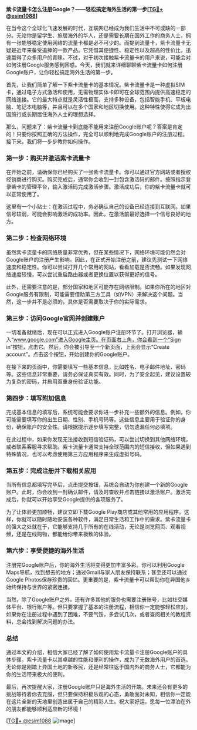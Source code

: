 **紫卡流量卡怎么注册Google？——轻松搞定海外生活的第一步[[TG💪+ @esim1088](https://t.me/s/esim1088)]**

在当今这个全球化飞速发展的时代，互联网已经成为我们生活中不可或缺的一部分。无论你是留学生、旅居海外的华人，还是需要长期在国外工作的商务人士，拥有一张能够稳定使用网络的流量卡都是必不可少的。而提到流量卡，紫卡流量卡无疑是近年来备受追捧的一款产品。它凭借其便捷性、稳定性以及超高的性价比，迅速赢得了众多用户的青睐。不过，对于初次接触紫卡流量卡的用户来说，可能会对如何注册Google服务感到困惑。今天，我们就来详细聊聊紫卡流量卡如何注册Google账户，让你轻松搞定海外生活的第一步。

首先，让我们简单了解一下紫卡流量卡的基本情况。紫卡流量卡是一种虚拟SIM卡，通过电子方式激活和使用，无需物理实体卡即可在全球范围内提供高速稳定的网络连接。它的最大特点就是灵活性极高，支持多种设备，包括智能手机、平板电脑、笔记本电脑等，并且可以在多个国家和地区切换使用。这种特性使得它成为出国旅行或长期居住海外人士的理想选择。

那么，问题来了：紫卡流量卡到底能不能用来注册Google账户呢？答案是肯定的！只要你按照正确的方法操作，完全可以顺利地完成Google账户的注册过程。接下来，我们将一步步教你如何操作。

### **第一步：购买并激活紫卡流量卡**
在开始之前，请确保你已经购买了一张紫卡流量卡。你可以通过官方网站或者授权经销商进行购买。购买完成后，通常你会收到一封包含激活码的邮件。按照指示登录紫卡的管理平台，输入激活码完成激活步骤。激活成功后，你的紫卡流量卡就可以正常使用了。

这里有一个小贴士：在激活过程中，务必确认自己的设备已经连接到互联网。如果信号较弱，可能会影响激活的成功率。因此，在激活前最好选择一个信号良好的地方。

### **第二步：检查网络环境**
虽然紫卡流量卡的网络质量非常优秀，但在某些情况下，网络环境可能仍然会对Google账户的注册产生影响。因此，在正式开始注册之前，建议先测试一下网络速度和稳定性。你可以尝试打开几个常用的网站，看看加载是否流畅。如果发现网络速度较慢，可以尝试重启路由器或者更换位置以获得更好的信号。

此外，还需要注意的是，部分国家和地区可能存在网络限制。如果你所在的地区对Google服务有限制，可能需要借助第三方工具（如VPN）来解决这个问题。当然，这一步并不是必须的，具体是否需要取决于你的实际需求。

### **第三步：访问Google官网并创建账户**
一切准备就绪后，现在可以正式进入Google账户注册环节了。打开浏览器，输入“www.google.com”进入Google主页。在页面右上角，你会看到一个“Sign in”按钮，点击它。然后，你会被引导至一个新页面，上面会显示“Create account”。点击这个按钮，开始创建你的Google账户。

在接下来的页面中，你需要填写一些基本信息，比如姓名、电子邮件地址、密码等。这些信息非常重要，请务必保证真实有效。同时，为了安全起见，建议设置较为复杂的密码，并启用双重身份验证功能。

### **第四步：填写附加信息**
完成基本信息的填写后，系统可能会要求你进一步补充一些额外的信息。例如，你可能需要填写你的出生日期、性别、手机号码等。这些信息主要用于验证你的身份，确保账户的安全性。请根据提示逐步填写完整，切勿遗漏任何必填项。

在此过程中，如果你发现无法接收到短信验证码，可以尝试切换到其他网络环境，或者联系客服寻求帮助。紫卡流量卡通常支持全球范围内的短信接收，但如果遇到特殊情况，也可以考虑使用第三方应用程序来生成虚拟号码。

### **第五步：完成注册并下载相关应用**
当所有信息都填写完毕后，点击提交按钮，系统会自动为你创建一个新的Google账户。此时，你会收到一封确认邮件，请及时查收并点击链接以激活账户。激活完成后，你就可以开始享受Google提供的各项服务了。

为了让体验更加顺畅，建议立即下载Google Play商店或其他常用的应用程序。这样，你就可以随时随地安装各种软件，满足日常生活和工作中的需求。紫卡流量卡的强大之处就在于，它能够支持几乎所有的在线活动，无论是浏览网页、观看视频，还是在线购物，都能给你带来极致的体验。

### **第六步：享受便捷的海外生活**
注册完Google账户后，你的海外生活将变得更加丰富多彩。你可以利用Google Maps导航，找到想去的地方；通过Gmail与家人朋友保持联系；甚至还可以通过Google Photos保存珍贵的回忆。更重要的是，紫卡流量卡可以帮助你在异国他乡始终保持与世界的紧密连接。

当然，除了Google账户之外，还有许多其他的服务也需要注册账号，比如社交媒体平台、银行账户等。但只要掌握了基本的注册流程，相信你一定能够轻松应对。如果你在注册过程中遇到了困难，不要气馁，多尝试几次，或者查阅相关的教程资料，总会找到解决问题的办法。

### **总结**
通过本文的介绍，相信大家已经了解了如何使用紫卡流量卡注册Google账户的具体步骤。紫卡流量卡以其卓越的性能和便利的操作，成为了无数海外用户的首选。无论你是刚踏上异国土地的新移民，还是经常往返于国内外的商务人士，它都能为你的生活带来极大的便利。

最后，再次提醒大家，注册Google账户只是海外生活的开端。未来还会有更多的挑战等待着你去克服，但只要保持积极乐观的心态，勇敢面对未知，相信你一定能在这片全新的天地里创造出属于自己的精彩人生。祝大家好运，愿每一位漂泊在外的朋友都能够顺利适应新的环境！

[[TG💪+ @esim1088](https://t.me/s/esim1088) ![Image](https://i.postimg.cc/4NQfJmqS/Snipaste-2025-05-13-00-14-12.png)]